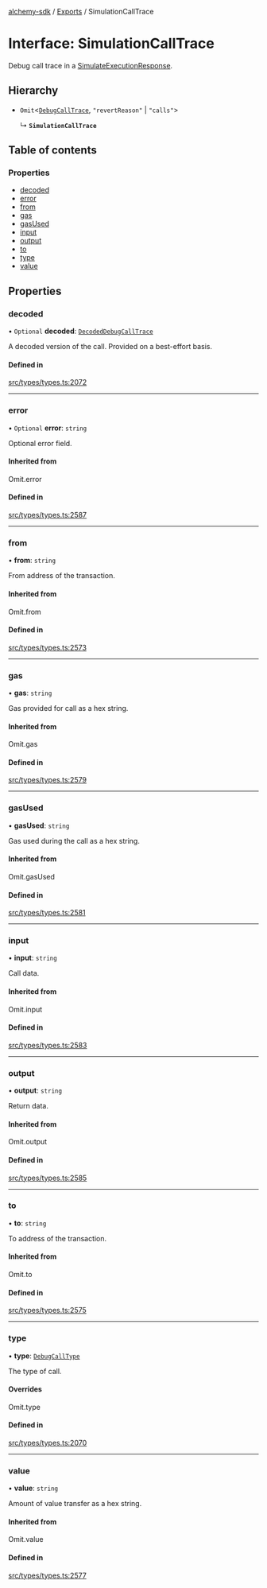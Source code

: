 [alchemy-sdk](../README.md) / [Exports](../modules.md) / SimulationCallTrace

# Interface: SimulationCallTrace

Debug call trace in a [SimulateExecutionResponse](SimulateExecutionResponse.md).

## Hierarchy

- `Omit`<[`DebugCallTrace`](DebugCallTrace.md), ``"revertReason"`` \| ``"calls"``\>

  ↳ **`SimulationCallTrace`**

## Table of contents

### Properties

- [decoded](SimulationCallTrace.md#decoded)
- [error](SimulationCallTrace.md#error)
- [from](SimulationCallTrace.md#from)
- [gas](SimulationCallTrace.md#gas)
- [gasUsed](SimulationCallTrace.md#gasused)
- [input](SimulationCallTrace.md#input)
- [output](SimulationCallTrace.md#output)
- [to](SimulationCallTrace.md#to)
- [type](SimulationCallTrace.md#type)
- [value](SimulationCallTrace.md#value)

## Properties

### decoded

• `Optional` **decoded**: [`DecodedDebugCallTrace`](DecodedDebugCallTrace.md)

A decoded version of the call. Provided on a best-effort basis.

#### Defined in

[src/types/types.ts:2072](https://github.com/alchemyplatform/alchemy-sdk-js/blob/e05babb/src/types/types.ts#L2072)

___

### error

• `Optional` **error**: `string`

Optional error field.

#### Inherited from

Omit.error

#### Defined in

[src/types/types.ts:2587](https://github.com/alchemyplatform/alchemy-sdk-js/blob/e05babb/src/types/types.ts#L2587)

___

### from

• **from**: `string`

From address of the transaction.

#### Inherited from

Omit.from

#### Defined in

[src/types/types.ts:2573](https://github.com/alchemyplatform/alchemy-sdk-js/blob/e05babb/src/types/types.ts#L2573)

___

### gas

• **gas**: `string`

Gas provided for call as a hex string.

#### Inherited from

Omit.gas

#### Defined in

[src/types/types.ts:2579](https://github.com/alchemyplatform/alchemy-sdk-js/blob/e05babb/src/types/types.ts#L2579)

___

### gasUsed

• **gasUsed**: `string`

Gas used during the call as a hex string.

#### Inherited from

Omit.gasUsed

#### Defined in

[src/types/types.ts:2581](https://github.com/alchemyplatform/alchemy-sdk-js/blob/e05babb/src/types/types.ts#L2581)

___

### input

• **input**: `string`

Call data.

#### Inherited from

Omit.input

#### Defined in

[src/types/types.ts:2583](https://github.com/alchemyplatform/alchemy-sdk-js/blob/e05babb/src/types/types.ts#L2583)

___

### output

• **output**: `string`

Return data.

#### Inherited from

Omit.output

#### Defined in

[src/types/types.ts:2585](https://github.com/alchemyplatform/alchemy-sdk-js/blob/e05babb/src/types/types.ts#L2585)

___

### to

• **to**: `string`

To address of the transaction.

#### Inherited from

Omit.to

#### Defined in

[src/types/types.ts:2575](https://github.com/alchemyplatform/alchemy-sdk-js/blob/e05babb/src/types/types.ts#L2575)

___

### type

• **type**: [`DebugCallType`](../enums/DebugCallType.md)

The type of call.

#### Overrides

Omit.type

#### Defined in

[src/types/types.ts:2070](https://github.com/alchemyplatform/alchemy-sdk-js/blob/e05babb/src/types/types.ts#L2070)

___

### value

• **value**: `string`

Amount of value transfer as a hex string.

#### Inherited from

Omit.value

#### Defined in

[src/types/types.ts:2577](https://github.com/alchemyplatform/alchemy-sdk-js/blob/e05babb/src/types/types.ts#L2577)
